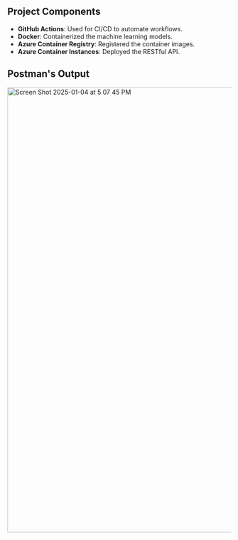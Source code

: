 ## Project Components
- **GitHub Actions**: Used for CI/CD to automate workflows.
- **Docker**: Containerized the machine learning models.
- **Azure Container Registry**: Registered the container images.
- **Azure Container Instances**: Deployed the RESTful API.

## Postman's Output
<img width="1001" alt="Screen Shot 2025-01-04 at 5 07 45 PM" src="https://github.com/user-attachments/assets/0e2e98c2-929c-4d9b-bab2-ab1d8f2115c3" />
